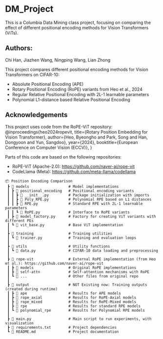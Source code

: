 # DM_Project
This is a Columbia Data Mining class project, focusing on comparing the effect of different positional encoding methods for Vision Transformers (ViTs).

## Authors:
Chi Han, Jiazhen Wang, Ningping Wang, Lian Zhong

This project compares different positional encoding methods for Vision Transformers on CIFAR-10:
- Absolute Positional Encoding (APE)
- Rotary Positional Encoding (RoPE) variants from Heo et al., 2024
- Regular Relative Positional Encoding with 2L-1 learnable parameters
- Polynomial L1-distance based Relative Positional Encoding

## Acknowledgements

This project uses code from the RoPE-ViT repository:
@inproceedings{heo2024ropevit,
    title={Rotary Position Embedding for Vision Transformer},
    author={Heo, Byeongho and Park, Song and Han, Dongyoon and Yun, Sangdoo},
    year={2024},
    booktitle={European Conference on Computer Vision (ECCV)},
}

Parts of this code are based on the following repositories:
- RoPE-ViT (Apache-2.0): https://github.com/naver-ai/rope-vit
- CodeLlama (Meta): https://github.com/meta-llama/codellama

```
📦 Position Encoding Comparison
 ┣ 📂 models                  # Model implementations
 ┃ ┣ 📂 positional_encoding   # Positional encoding variants
 ┃ ┃ ┣ 📜 __init__.py         # Package initialization with imports
 ┃ ┃ ┣ 📜 Poly_RPE.py         # Polynomial RPE based on L1 distances
 ┃ ┃ ┣ 📜 RPE.py              # Standard RPE with 2L-1 learnable parameters 
 ┃ ┃ ┗ 📜 RoPE.py             # Interface to RoPE variants
 ┃ ┣ 📜 model_factory.py      # Factory for creating ViT variants with different PEs
 ┃ ┗ 📜 vit_base.py           # Base ViT implementation
 ┃
 ┣ 📂 training                # Training utilities
 ┃ ┗ 📜 trainer.py            # Training and evaluation loops
 ┃
 ┣ 📂 utils                   # Utility functions
 ┃ ┗ 📜 data.py               # CIFAR-10 data loading and preprocessing
 ┃
 ┣ 📂 rope-vit                # External RoPE implementation (from Heo et al.): https://github.com/naver-ai/rope-vit
 ┃ ┣ 📂 models                # Original RoPE implementations
 ┃ ┣ 📂 self-attn             # Self-attention mechanisms with RoPE
 ┃ ┗ 📜 ...                   # Other files from original repo
 ┃
 ┣ 📂 output                  # NOT Existing now: Training outputs (created during runtime)
 ┃ ┣ 📂 ape                   # Results for APE models
 ┃ ┣ 📂 rope_axial            # Results for RoPE-Axial models
 ┃ ┣ 📂 rope_mixed            # Results for RoPE-Mixed models
 ┃ ┣ 📂 rpe                   # Results for standard RPE models
 ┃ ┗ 📂 polynomial_rpe        # Results for Polynomial RPE models
 ┃
 ┣ 📜 main.py                 # Main script to run experiments, with visualization
 ┣ 📜 requirements.txt        # Project dependencies
 ┗ 📜 README.md               # Project documentation
 ```
